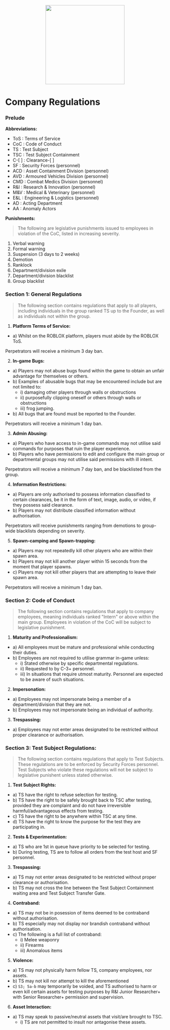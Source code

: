 <p align="center">
  <img src="/../main/Logos%20%26%20Emblems/corvus.png" height="250" width="250"/></center>
</p>

# Company Regulations

### Prelude
**Abbreviations:**
* ToS : Terms of Service
* CoC : Code of Conduct
* TS : Test Subject
* TSC : Test Subject Containment
* C-[ ] : Clearance-[ ]
* SF : Security Forces (personnel)
* ACD : Asset Containment Division (personnel)
* AVD : Armoured Vehicles Division (personnel)
* CMD : Combat Medics Division (personnel)
* R&I : Research & Innovation (personnel)
* M&V : Medical & Veterinary (personnel)
* E&L : Engineering & Logistics (personnel)
* AD : Acting Department
* AA : Anomaly Actors

**Punishments:**
> The following are legislative punishments issued to employees in violation of the CoC, listed in increasing severity.

1) Verbal warning
2) Formal warning
3) Suspension (3 days to 2 weeks)
4) Demotion
5) Ranklock
6) Department/division exile
7) Department/division blacklist
8) Group blacklist

### Section 1: General Regulations
> The following section contains regulations that apply to all players, including individuals in the group ranked TS up to the Founder, as well as individuals not within the group.

1) **Platform Terms of Service:**
* a) Whilst on the ROBLOX platform, players must abide by the ROBLOX ToS.

Perpetrators will receive a minimum 3 day ban.

2) **In-game Bugs:**
* a) Players may not abuse bugs found within the game to obtain an unfair advantage for themselves or others.
* b) Examples of abusable bugs that may be encountered include but are not limited to:
  * i) damaging other players through walls or obstructions
  * ii) purposefully clipping oneself or others through walls or obstructions
  * iii) frog jumping.
* b) All bugs that are found must be reported to the Founder.

Perpetrators will receive a minimum 1 day ban.

3) **Admin Abusing:**
* a) Players who have access to in-game commands may not utilise said commands for purposes that ruin the player experience.
* b) Players who have permissions to edit and configure the main group or departmental groups may not utilise said permissions with ill intent.

Perpetrators will receive a minimum 7 day ban, and be blacklisted from the group.

4) **Information Restrictions:**
* a) Players are only authorised to possess information classified to certain clearances, be it in the form of text, image, audio, or video, if they possess said clearance.
* b) Players may not distribute classified information without authorisation.

Perpetrators will receive punishments ranging from demotions to group-wide blacklists depending on severity.

5) **Spawn-camping and Spawn-trapping:**
* a) Players may not repeatedly kill other players who are within their spawn area.
* b) Players may not kill another player within 15 seconds from the moment that player spawns.
* c) Players may not kill other players that are attempting to leave their spawn area.

Perpetrators will receive a minimum 1 day ban.

### Section 2: Code of Conduct
> The following section contains regulations that apply to company employees, meaning individuals ranked "Intern" or above within the main group.
> Employees in violation of the CoC will be subject to legislative punishment.

1) **Maturity and Professionalism:**
* a) All employees must be mature and professional while conducting their duties.
* b) Employees are not required to utilise grammar in-game unless:
  * i) Stated otherwise by specific departmental regulations.
  * ii) Requested to by C-3+ personnel.
  * iii) In situations that require utmost maturity. Personnel are expected to be aware of such situations.

2) **Impersonation:**
* a) Employees may not impersonate being a member of a department/division that they are not.
* b) Employees may not impersonate being an individual of authority.

3) **Trespassing:**
* a) Employees may not enter areas designated to be restricted without proper clearance or authorisation.

### Section 3: Test Subject Regulations:
> The following section contains regulations that apply to Test Subjects.
> These regulations are to be enforced by Security Forces personnel.
> Test Subjects who violate these regulations will not be subject to legislative punishent unless stated otherwise.

1) **Test Subject Rights:**
* a) TS have the right to refuse selection for testing.
* b) TS have the right to be safely brought back to TSC after testing, provided they are complaint and do not have irreversible harmful/advantageous effects from testing.
* c) TS have the right to be anywhere within TSC at any time.
* d) TS have the right to know the purpose for the test they are participating in.

2) **Tests & Experimentation:**
* a) TS who are 1st in queue have priority to be selected for testing.
* b) During testing, TS are to follow all orders from the test host and SF personnel.

3) **Trespassing:**
* a) TS may not enter areas designated to be restricted without proper clearance or authorisation.
* b) TS may not cross the line between the Test Subject Containment waiting area and Test Subject Transfer Gate.

4) **Contraband:**
* a) TS may not be in posession of items deemed to be contraband without authorisation.
* b) TS especially may not display nor brandish contraband without authorisation.
* c) The following is a full list of contraband:
  * i) Melee weaponry
  * ii) Firearms
  * iii) Anomalous items

5) **Violence:**
* a) TS may not physically harm fellow TS, company employees, nor assets.
* b) TS may not kill nor attempt to kill the aforementioned
* c) `S3; 5a-b` may temporarily be voided, and TS authorised to harm or even kill certain assets for testing purposes by R&I Junior Researcher+ with Senior Researcher+ permission and supervision.

6) **Asset Interaction:**
* a) TS may speak to passive/neutral assets that visit/are brought to TSC.
  * i) TS are not permitted to insult nor antagonise these assets.